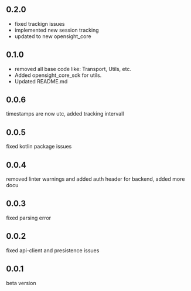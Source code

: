 ## 0.2.0
- fixed trackign issues
- implemented new session tracking
- updated to new opensight_core
## 0.1.0
- removed all base code like: Transport, Utils, etc.
- Added opensight_core_sdk for utils.
- Updated README.md

## 0.0.6
timestamps are now utc, added tracking intervall

## 0.0.5
fixed kotlin package issues

## 0.0.4
removed linter warnings and added auth header for backend, added more docu

## 0.0.3
fixed parsing error

## 0.0.2
fixed api-client and presistence issues

## 0.0.1
beta version